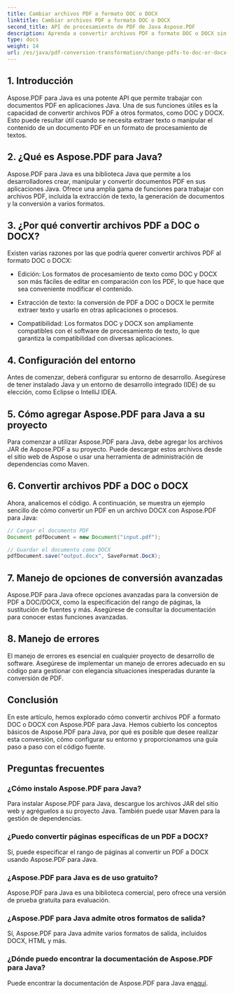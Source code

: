 ```yaml
---
title: Cambiar archivos PDF a formato DOC o DOCX
linktitle: Cambiar archivos PDF a formato DOC o DOCX
second_title: API de procesamiento de PDF de Java Aspose.PDF
description: Aprenda a convertir archivos PDF a formato DOC o DOCX sin esfuerzo con Aspose.PDF para Java. Una guía paso a paso con código fuente y preguntas frecuentes para una transformación de documentos sin inconvenientes.
type: docs
weight: 14
url: /es/java/pdf-conversion-transformation/change-pdfs-to-doc-or-docx-format/
---
```


## 1. Introducción

Aspose.PDF para Java es una potente API que permite trabajar con documentos PDF en aplicaciones Java. Una de sus funciones útiles es la capacidad de convertir archivos PDF a otros formatos, como DOC y DOCX. Esto puede resultar útil cuando se necesita extraer texto o manipular el contenido de un documento PDF en un formato de procesamiento de textos.

## 2. ¿Qué es Aspose.PDF para Java?

Aspose.PDF para Java es una biblioteca Java que permite a los desarrolladores crear, manipular y convertir documentos PDF en sus aplicaciones Java. Ofrece una amplia gama de funciones para trabajar con archivos PDF, incluida la extracción de texto, la generación de documentos y la conversión a varios formatos.

## 3. ¿Por qué convertir archivos PDF a DOC o DOCX?

Existen varias razones por las que podría querer convertir archivos PDF al formato DOC o DOCX:

- Edición: Los formatos de procesamiento de texto como DOC y DOCX son más fáciles de editar en comparación con los PDF, lo que hace que sea conveniente modificar el contenido.

- Extracción de texto: la conversión de PDF a DOC o DOCX le permite extraer texto y usarlo en otras aplicaciones o procesos.

- Compatibilidad: Los formatos DOC y DOCX son ampliamente compatibles con el software de procesamiento de texto, lo que garantiza la compatibilidad con diversas aplicaciones.

## 4. Configuración del entorno

Antes de comenzar, deberá configurar su entorno de desarrollo. Asegúrese de tener instalado Java y un entorno de desarrollo integrado (IDE) de su elección, como Eclipse o IntelliJ IDEA.

## 5. Cómo agregar Aspose.PDF para Java a su proyecto

Para comenzar a utilizar Aspose.PDF para Java, debe agregar los archivos JAR de Aspose.PDF a su proyecto. Puede descargar estos archivos desde el sitio web de Aspose o usar una herramienta de administración de dependencias como Maven.

## 6. Convertir archivos PDF a DOC o DOCX

Ahora, analicemos el código. A continuación, se muestra un ejemplo sencillo de cómo convertir un PDF en un archivo DOCX con Aspose.PDF para Java:

```java
// Cargar el documento PDF
Document pdfDocument = new Document("input.pdf");

// Guardar el documento como DOCX
pdfDocument.save("output.docx", SaveFormat.DocX);
```

## 7. Manejo de opciones de conversión avanzadas

Aspose.PDF para Java ofrece opciones avanzadas para la conversión de PDF a DOC/DOCX, como la especificación del rango de páginas, la sustitución de fuentes y más. Asegúrese de consultar la documentación para conocer estas funciones avanzadas.

## 8. Manejo de errores

El manejo de errores es esencial en cualquier proyecto de desarrollo de software. Asegúrese de implementar un manejo de errores adecuado en su código para gestionar con elegancia situaciones inesperadas durante la conversión de PDF.

## Conclusión

En este artículo, hemos explorado cómo convertir archivos PDF a formato DOC o DOCX con Aspose.PDF para Java. Hemos cubierto los conceptos básicos de Aspose.PDF para Java, por qué es posible que desee realizar esta conversión, cómo configurar su entorno y proporcionamos una guía paso a paso con el código fuente.

## Preguntas frecuentes

### ¿Cómo instalo Aspose.PDF para Java?

Para instalar Aspose.PDF para Java, descargue los archivos JAR del sitio web y agréguelos a su proyecto Java. También puede usar Maven para la gestión de dependencias.

### ¿Puedo convertir páginas específicas de un PDF a DOCX?

Sí, puede especificar el rango de páginas al convertir un PDF a DOCX usando Aspose.PDF para Java.

### ¿Aspose.PDF para Java es de uso gratuito?

Aspose.PDF para Java es una biblioteca comercial, pero ofrece una versión de prueba gratuita para evaluación.

### ¿Aspose.PDF para Java admite otros formatos de salida?

Sí, Aspose.PDF para Java admite varios formatos de salida, incluidos DOCX, HTML y más.

### ¿Dónde puedo encontrar la documentación de Aspose.PDF para Java?

 Puede encontrar la documentación de Aspose.PDF para Java en[aquí](https://reference.aspose.com/pdf/java/).